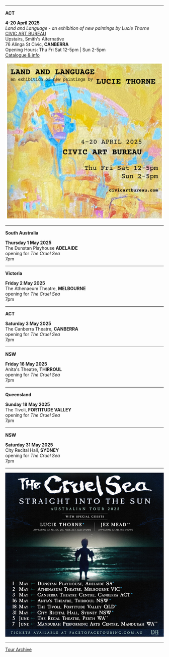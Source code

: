 * * * * *
**ACT**

**4-20 April 2025**\
*Land and Language - an exhibition of new paintings by Lucie Thorne*\
[CIVIC ART BUREAU](https://www.civicartbureau.com/exhibitions/land-and-language-lucie-thorne/) \
Upstairs, Smith's Alternative\
76 Alinga St Civic, **CANBERRA**\
Opening Hours: Thu Fri Sat 12-5pm | Sun 2-5pm\
[Catalogue & info](https://www.civicartbureau.com/exhibitions/land-and-language-lucie-thorne/) 

![](data/image/news/CAB_25.jpeg)

* * * * *

**South Australia**

**Thursday 1 May 2025**\
The Dunstan Playhouse **ADELAIDE**\
opening for *The Cruel Sea*\
7pm

* * * * *

**Victoria**

**Friday 2 May 2025**\
The Athenaeum Theatre, **MELBOURNE**\
opening for *The Cruel Sea*\
7pm

* * * * *

**ACT**

**Saturday 3 May 2025**\
The Canberra Theatre, **CANBERRA**\
opening for *The Cruel Sea*\
7pm

* * * * *

**NSW**

**Friday 16 May 2025**\
Anita's Theatre, **THIRROUL**\
opening for *The Cruel Sea*\
7pm

* * * * *

**Queensland**

**Sunday 18 May 2025**\
The Tivoli, **FORTITUDE VALLEY**\
opening for *The Cruel Sea*\
7pm

* * * * *

**NSW**

**Saturday 31 May 2025**\
City Recital Hall, **SYDNEY**\
opening for *The Cruel Sea*\
7pm

* * * * *

![](data/image/news/TCSMay25.jpeg)

* * * * *

[Tour Archive](tour/archive)
